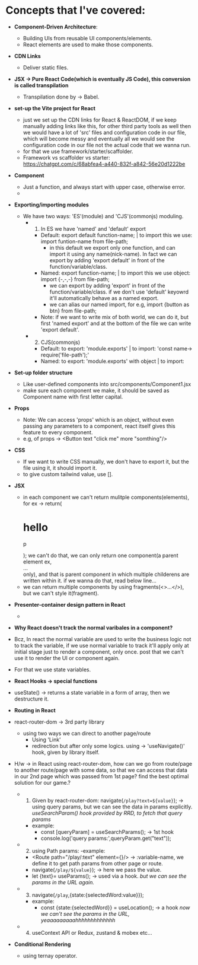 # Concepts that I've covered:

- **Component-Driven Architecture**:

  - Building UIs from reusable UI components/elements.
  - React elements are used to make those components.

- **CDN Links**

  - Deliver static files.

- **JSX -> Pure React Code(which is eventually JS Code), this conversion is called transpilation**

  - Transpilation done by -> Babel.

- **set-up the Vite project for React**

  - just we set up the CDN links for React & ReactDOM, if we keep manually adding links like this, for other third party tools as well then we would have a lot of 'src' files and configuration code in our file, which will become messy and eventually all we would see the configuration code in our file not the actual code that we wanna run.
  - for that we use framework/starter/scaffolder.
  - Framework vs scaffolder vs starter: https://chatgpt.com/c/68abfea4-a440-832f-a842-56e20d1222be

- **Component**

  - Just a function, and always start with upper case, otherwise error.
  -

- **Exporting/importing modules**

  - We have two ways: 'ES'(module) and 'CJS'(commonjs) moduling.
    - 1. In ES we have 'named' and 'default' export
      - Default: export default function-name; | to import this we use: import funtion-name from file-path;
        - in this default we export only one function, and can import it using any name(nick-name). In fact we can export by adding 'export default' in front of the function/variable/class.
      - Named: export function-name; | to import this we use object: import {-,-,-} from file-path;
        - we can export by adding 'export' in front of the function/variable/class. if we don't use 'default' keyowrd it'll automatically behave as a named export.
        - we can alias our named import, for e.g, import {button as btn} from file-path;
      - Note: if we want to write mix of both world, we can do it, but first 'named export' and at the bottom of the file we can write 'export default'.
    - 2. CJS(commonjs)
      - Default: to export: 'module.exports' | to import: 'const name-> require('file-path');'
      - Named: to export: 'module.exports' with object | to import:

- **Set-up folder structure**

  - Like user-defined components into src/components/Component1.jsx
  - make sure each component we make, it should be saved as Component name with first letter capital.

- **Props**

  - Note: We can access 'props' which is an object, without even passing any parameters to a component, react itself gives this feature to every component.
  - e.g, of props -> <Button text "click me" more "somthing"/>

- **CSS**

  - If we want to write CSS manually, we don't have to export it, but the file using it, it should import it.
  - to give custom tailwind value, use [].

- **JSX**

  - in each component we can't return mulitple components(elements), for ex -> return(<h1>hello</h1> <p>p</P>); we can't do that, we can only return one component(a parent element ex, <div>...</div> only), and that is parent component in which multiple childerens are written within it. if we wanna do that, read below line...
  - we can return multiple components by using fragments(<>...</>), but we can't style it(fragment).

- **Presenter-container design pattern in React**

  -

- **Why React doesn't track the normal varibales in a component?**

- Bcz, In react the normal variable are used to write the business logic not to track the variable, if we use normal variable to track it'll apply only at initial stage just to render a component, only once. post that we can't use it to render the UI or component again.
- For that we use state variables.

- **React Hooks -> special functions**

- useState() -> returns a state variable in a form of array, then we destructure it.

- **Routing in React**
- react-router-dom -> 3rd party library

  - using two ways we can direct to another page/route
    - Using 'Link'
    - redirection but after only some logics. using -> 'useNavigate()' hook, given by library itself.

- H/w -> in React using react-router-dom, how can we go from route/page to another route/page with some data, so that we can access that data in our 2nd page which was passed from 1st page? find the best optimal solution for our game.?

  - 1. Given by react-router-dom: navigate(`/play?text=${value}`); -> using query params, but we can see the data in params explicitly.
       _useSearchParam() hook provided by RRD, to fetch that query params_

    - example:
      - const [queryParam] = useSearchParams(); -> 1st hook
      - console.log('query params:',queryParam.get("text"));

  - 2. using Path params: 
    -example:
      - <Route path="/play/:text" element={<PlayGame/>}/> -> :variable-name, we define it to get path params from other page or route.
      - navigate(`/play/${value}`); -> here we pass the value.
      - let {text}= useParams(); -> used via a hook.
      *but we can see the params in the URL again.*

  - 3. navigate(`/play`,{state:{selectedWord:value}});
    - example:
      - const {state:{selectedWord}} = useLocation(); -> a hook
      *now we can't see the params in the URL, yeaaaaaaaaahhhhhhhhhhhhh*

  - 4. useContext API or Redux, zustand & mobex etc...



- **Conditional Rendering**
  - using ternay operator.